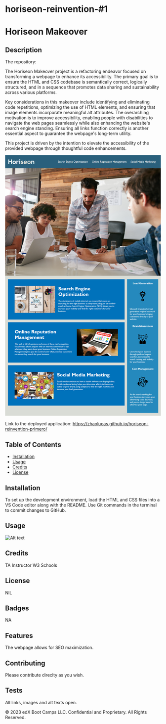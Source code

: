 # horiseon-reinvention-#1
# Horiseon Makeover
## Description 

The repository: 

The Horiseon Makeover project is a refactoring endeavor focused on transforming a webpage to enhance its accessibility. The primary goal is to ensure the HTML and CSS codebase is semantically correct, logically structured, and in a sequence that promotes data sharing and sustainability across various platforms.

Key considerations in this makeover include identifying and eliminating code repetitions, optimizing the use of HTML elements, and ensuring that image elements incorporate meaningful alt attributes. The overarching motivation is to improve accessibility, enabling people with disabilities to navigate the web pages seamlessly while also enhancing the website's search engine standing. Ensuring all links function correctly is another essential aspect to guarantee the webpage's long-term utility.

This project is driven by the intention to elevate the accessibility of the provided webpage through thoughtful code enhancements.

 ![Alt text](image-1.png)

Link to the deployed application: https://zhaolucas.github.io/horiseon-reinvention-primero/

## Table of Contents

* [Installation](#installation)
* [Usage](#usage)
* [Credits](#credits)
* [License](#license)

## Installation

To set up the development environment, load the HTML and CSS files into a VS Code editor along with the README. Use Git commands in the terminal to commit changes to GitHub.

## Usage 

![Alt text](<assets/Screenshot 2023-11-13 at 21.48.52.png>)

## Credits

TA 
Instructor 
W3 Schools

## License

NIL 

## Badges

NA 

## Features

The webpage allows for SEO maximization. 

## Contributing

Please contribute direclty as you wish. 

## Tests

All links, images and alt texts open. 

© 2023 edX Boot Camps LLC. Confidential and Proprietary. All Rights Reserved.
